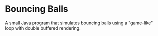 # Bouncing Balls

A small Java program that simulates bouncing balls using a "game-like" loop with double buffered rendering.
